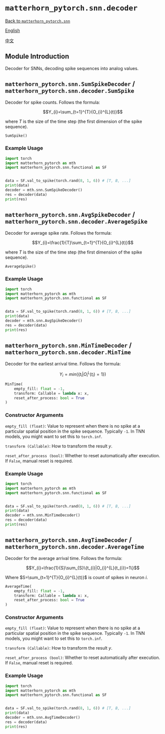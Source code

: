 # `matterhorn_pytorch.snn.decoder`

[Back to `matterhorn_pytorch.snn`](./README.md)

[English](../../en_us/snn/9_decoder.md)

[中文](../../zh_cn/snn/9_decoder.md)

## Module Introduction

Decoder for SNNs, decoding spike sequences into analog values.

## `matterhorn_pytorch.snn.SumSpikeDecoder` / `matterhorn_pytorch.snn.decoder.SumSpike`

Decoder for spike counts. Follows the formula:

$$Y_{i}=\sum_{t=1}^{T}{O_{i}^{L}(t)}$$

where $T$ is the size of the time step (the first dimension of the spike sequence).

```python
SumSpike()
```

### Example Usage

```python
import torch
import matterhorn_pytorch as mth
import matterhorn_pytorch.snn.functional as SF


data = SF.val_to_spike(torch.rand(8, 1, 6)) # [T, B, ...]
print(data)
decoder = mth.snn.SumSpikeDecoder()
res = decoder(data)
print(res)
```

## `matterhorn_pytorch.snn.AvgSpikeDecoder` / `matterhorn_pytorch.snn.decoder.AverageSpike`

Decoder for average spike rate. Follows the formula:

$$Y_{i}=\frac{1}{T}\sum_{t=1}^{T}{O_{i}^{L}(t)}$$

where $T$ is the size of the time step (the first dimension of the spike sequence).

```python
AverageSpike()
```

### Example Usage

```python
import torch
import matterhorn_pytorch as mth
import matterhorn_pytorch.snn.functional as SF


data = SF.val_to_spike(torch.rand(8, 1, 6)) # [T, B, ...]
print(data)
decoder = mth.snn.AvgSpikeDecoder()
res = decoder(data)
print(res)
```

## `matterhorn_pytorch.snn.MinTimeDecoder` / `matterhorn_pytorch.snn.decoder.MinTime`

Decoder for the earliest arrival time. Follows the formula:

$$Y_{i}=min(\{t_{i}|O_{i}^{L}(t_{i})=1\})$$

```python
MinTime(
    empty_fill: float = -1,
    transform: Callable = lambda x: x,
    reset_after_process: bool = True
)
```

### Constructor Arguments

`empty_fill (float)`: Value to represent when there is no spike at a particular spatial position in the spike sequence. Typically `-1`. In TNN models, you might want to set this to `torch.inf`.

`transform (Callable)`: How to transform the result $y$.

`reset_after_process (bool)`: Whether to reset automatically after execution. If `False`, manual reset is required.

### Example Usage

```python
import torch
import matterhorn_pytorch as mth
import matterhorn_pytorch.snn.functional as SF


data = SF.val_to_spike(torch.rand(8, 1, 6)) # [T, B, ...]
print(data)
decoder = mth.snn.MinTimeDecoder()
res = decoder(data)
print(res)
```

## `matterhorn_pytorch.snn.AvgTimeDecoder` / `matterhorn_pytorch.snn.decoder.AverageTime`

Decoder for the average arrival time. Follows the formula:

$$Y_{i}=\frac{1}{S}\sum_{S}\{t_{i}|O_{i}^{L}(t_{i})=1\}$$

Where $S=\sum_{t=1}^{T}{O_{i}^{L}(t)}$ is count of spikes in neuron $i$.

```python
AverageTime(
    empty_fill: float = -1,
    transform: Callable = lambda x: x,
    reset_after_process: bool = True
)
```

### Constructor Arguments

`empty_fill (float)`: Value to represent when there is no spike at a particular spatial position in the spike sequence. Typically `-1`. In TNN models, you might want to set this to `torch.inf`.

`transform (Callable)`: How to transform the result $y$.

`reset_after_process (bool)`: Whether to reset automatically after execution. If `False`, manual reset is required.

### Example Usage

```python
import torch
import matterhorn_pytorch as mth
import matterhorn_pytorch.snn.functional as SF


data = SF.val_to_spike(torch.rand(8, 1, 6)) # [T, B, ...]
print(data)
decoder = mth.snn.AvgTimeDecoder()
res = decoder(data)
print(res)
```